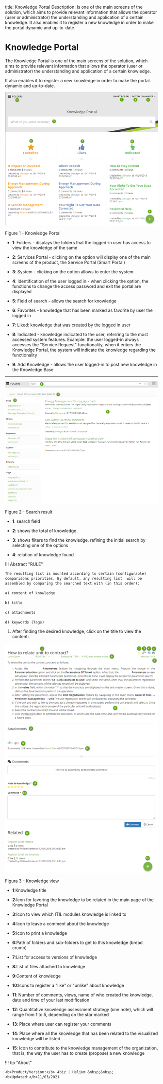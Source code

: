 title: Knowledge Portal
Description: Is one of the main screens of the solution, which aims to provide relevant information that allows the operator (user or administrator) the understanding and application of a certain knowledge. It also enables it to register a new knowledge in order to make the portal dynamic and up-to-date.
# Knowledge Portal

The Knowledge Portal is one of the main screens of the solution, which aims to provide relevant information that allows the operator (user or administrator) the understanding and application of a certain knowledge. 

It also enables it to register a new knowledge in order to make the portal dynamic and up-to-date.

![Portal](images/figure1-portal.png)

   Figure 1 - Knowledge Portal
   
- **1**: Folders - displays the folders that the logged-in user has access to view the knowledge of the same

- **2**: Services Portal - clicking on the option will display one of the main screens of the product, the Service Portal (Smart Portal)

- **3**: System - clicking on the option allows to enter the system

- **4**: Identification of the user logged in - when clicking the option, the functions to change the access password and exit the portal are displayed

- **5**: Field of search - allows the search for knowledge

- **6**: Favorites - knowledge that has been marked as favorite by user the logged in 

- **7**: Liked: knowledge that was created by the logged in user

- **8**: Indicated - knowledge indicated to the user, referring to the most accessed system features. Example: the user logged-in always accesses the "Service Request" functionality, when it enters the Knowledge Portal, the system will indicate the knowledge regarding the functionality

- **9**: Add Knowledge - allows the user logged-in to post new knowledge in the Knowledge Base

-------------------------------------------------------------------------------------------------

![result](images/figure2-portal.png)

   Figure 2 - Search result
   
 - **1**: search field
 
 - **2**: shows the total of knowledge
 
 - **3**: shows filters to find the knowledge, refining the initial search by selecting one of the options
 
 - **4**: relation of knowledge found
 
  
!!! Abstract "RULE" 

    The resulting list is mounted according to certain (configurable) comparisons priorities. By default, any resulting list  will be assembled by comparing the searched text with (in this order): 
    
    a) content of knowledge
    
    b) title
    
    c) attachments 
    
    d) keywords (Tags)
    
    
1.  After finding the desired knowledge, click on the title to view the content:   

![View](images/figure3-portal.png)

   Figura 3 - Knowledge view
   
- **1**:Knowledge title

- **2**:Icon for favoring the knowledge to be related in the main page of the Knowledge Portal

- **3**:Icon to view which ITIL modules knowledge is linked to

- **4**:Icon to leave a comment about the knowledge

- **5**:Icon to print a knowledge

- **6**:Path of folders and sub-folders to get to this knowledge (bread crumb)

- **7**:List for access to versions of knowledge

- **8**:List of files attached to knowledge

- **9**:Content of knowledge

- **10**:Icons to register a "like" or "unlike" about knowledge

- **11**: Number of comments, views, name of who created the knowledge, date and time of your last modification

- **12**: Quantitative knowledge assessment strategy (one note), which will range from 1 to 5, depending on the star marked

- **13**: Place where user can register your comments

- **14**: Place where all the knowledge that has been related to the visualized knowledge will be listed

- **15**: Icon to contribute to the knowledge management of the organization, that is, the way the user has to create (propose) a new knowledge


!!! tip "About"

    <b>Product/Version:</b> 4biz | Helium &nbsp;&nbsp;
    <b>Updated:</b>11/03/2021
